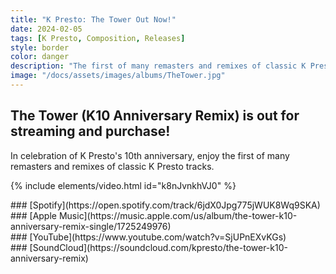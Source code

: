 ```yaml
---
title: "K Presto: The Tower Out Now!"
date: 2024-02-05
tags: [K Presto, Composition, Releases]
style: border
color: danger
description: "The first of many remasters and remixes of classic K Presto tracks. "
image: "/docs/assets/images/albums/TheTower.jpg"
---
```


## The Tower (K10 Anniversary Remix) is out for streaming and purchase!

In celebration of K Presto's 10th annive​rsary, enjoy the first of many remasters and remixes of classic K Presto tracks. 

{% include elements/video.html id="k8nJvnkhVJ0" %}

<div class="row" markdown="1">
<div class="col" markdown="1">
### [Spotify](https://open.spotify.com/track/6jdX0Jpg775jWUK8Wq9SKA)
</div>

<div class="col" markdown="1">
### [Apple Music](https://music.apple.com/us/album/the-tower-k10-anniversary-remix-single/1725249976)
</div>

<div class="col" markdown="1">
### [YouTube](https://www.youtube.com/watch?v=SjUPnEXvKGs)
</div>

<div class="col" markdown="1">
### [SoundCloud](https://soundcloud.com/kpresto/the-tower-k10-anniversary-remix)
</div>

</div>
